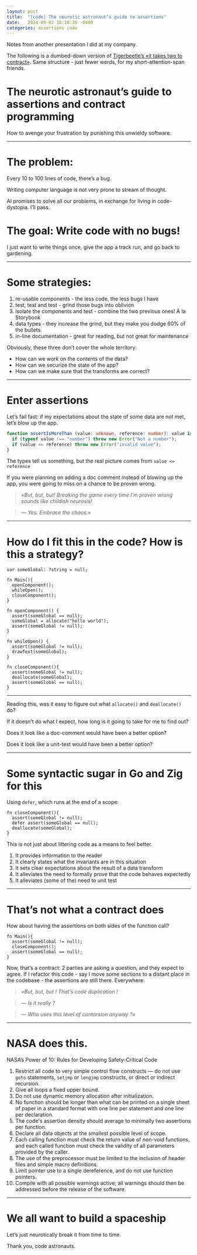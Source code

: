 ```yaml
---
layout: post
title:  "[code] The neurotic astronaut’s guide to assertions"
date:   2024-09-02 16:18:36 -0400
categories: assertions code
---
```


Notes from another presentation I did at my company.

The following is a dumbed-down version of [Tigerbeetle’s «it takes two to contract»](https://tigerbeetle.com/blog/2023-12-27-it-takes-two-to-contract). 
Same structure - just fewer words, for my short-attention-span friends.


# The neurotic astronaut’s guide to assertions and contract programming

How to avenge your frustration by punishing this unwieldy software.

---

# The problem:

Every 10 to 100 lines of code, there’s a bug. 

Writing computer language is not very prone to stream of thought.

AI promises to solve all our problems, in exchange for living in code-dystopia. I’ll pass.

# The goal: Write code with no bugs!
I just want to write things once, give the app a track run, and go back to gardening.

---

# Some strategies:

1. re-usable components - the less code, the less bugs I have
2. test, test and test - grind those bugs into oblivion
3. isolate the components and test - combine the two previous ones! À la Storybook
4. data types - they increase the grind, but they make you dodge 60% of the bullets.
5. in-line documentation - great for reading, but not great for maintenance

Obviously, these three don’t cover the whole territory:
- How can we work on the contents of the data?
- How can we securize the state of the app?
- How can we make sure that the transforms are correct?

---

# Enter assertions

Let’s fail fast: if my expectations about the state of some data are not met, let’s blow up the app.
```typescript
function assertIsMoreThan (value: unknown, reference: number): value is number {
  if (typeof value !== "number") throw new Error("Not a number");
  if (value <= reference) throw new Error("invalid value");
}
```
The types tell us something, but the real picture comes from `value <= reference`

If you were planning on adding a doc comment instead of blowing up the app, you were going to miss on a chance to be proven wrong.

> _«But, but, but! Breaking the game every time I’m proven wrong sounds like childish neurosis!_

> _— Yes. Embrace the chaos.»_

---

# How do I fit this in the code? How is this a strategy?

```zig
var someGlobal: ?string = null;

fn Main(){
  openComponent();
  whileOpen();
  closeComponent();
}

fn openComponent() {
  assert(someGlobal == null); 
  someGlobal = allocate("hello world");
  assert(someGlobal != null);
}

fn whileOpen() {
  assert(someGlobal != null);
  drawText(someGlobal);
}

fn closeComponent(){
  assert(someGlobal != null);
  deallocate(someGlobal);
  assert(someGlobal == null);
}
```

---

Reading this, was it easy to figure out what `allocate()` and `deallocate()` do?

If it doesn’t do what I expect, how long is it going to take for me to find out?

Does it look like a doc-comment would have been a better option?

Does it look like a unit-test would have been a better option?

---

# Some syntactic sugar in Go and Zig for this

Using `defer`, which runs at the end of a scope:
```zig
fn closeComponent(){
  assert(someGlobal != null);
  defer assert(someGlobal == null);
  deallocate(someGlobal);
}
```
This is not just about littering code as a means to feel better.

1. It provides information to the reader
2. It clearly states what the invariants are in this situation
3. It sets clear expectations about the result of a data transform
4. It alleviates the need to formally prove that the code behaves expectedly
5. It alleviates (some of the) need to unit test

---

# That’s not what a contract does

How about having the assertions on both sides of the function call?

```zig
fn Main(){
  assert(someGlobal != null);
  closeComponent();
  assert(someGlobal == null);
}
```
Now, that’s a contract: 2 parties are asking a question, and they expect to agree.
If I refactor this code - say I move some sections to a distant place in the codebase - the assertions are still there.
Everywhere.

> _«But, but, but ! That’s code duplication !_

> _— Is it really ?_

> _— Who uses this level of contorsion anyway ?»_

---

# NASA does this.

NASA’s Power of 10: Rules for Developing Safety-Critical Code

1. Restrict all code to very simple control flow constructs 
  — do not use `goto` statements, `setjmp` or `longjmp` constructs, or direct or indirect recursion.
2. Give all loops a fixed upper bound.
3. Do not use dynamic memory allocation after initialization.
4. No function should be longer than what can be printed on a single sheet of paper in a standard format with one line per statement and one line per declaration.
5. The code's assertion density should average to minimally two assertions per function.
6. Declare all data objects at the smallest possible level of scope.
7. Each calling function must check the return value of non-void functions, and each called function must check the validity of all parameters provided by the caller.
8. The use of the preprocessor must be limited to the inclusion of header files and simple macro definitions.
9. Limit pointer use to a single dereference, and do not use function pointers.
10. Compile with all possible warnings active; all warnings should then be addressed before the release of the software.

---

# We all want to build a spaceship

Let’s just neurotically break it from time to time.

Thank you, code astronauts.

